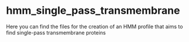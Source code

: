 # hmm_single_pass_transmembrane
Here you can find the files for the creation of an HMM profile that aims to find single-pass transmembrane proteins
